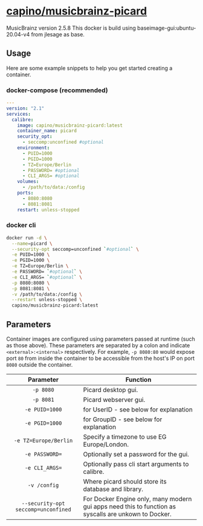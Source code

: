 # [capino/musicbrainz-picard](https://github.com/Gerben-W/musicbrainz-picard)

MusicBrainz version 2.5.8
This docker is build using baseimage-gui:ubuntu-20.04-v4 from jlesage as base.

## Usage

Here are some example snippets to help you get started creating a container.

### docker-compose (recommended)

```yaml
---
version: "2.1"
services:
  calibre:
    image: capino/musicbrainz-picard:latest
    container_name: picard
    security_opt:
      - seccomp:unconfined #optional
    environment:
      - PUID=1000
      - PGID=1000
      - TZ=Europe/Berlin
      - PASSWORD= #optional
      - CLI_ARGS= #optional
    volumes:
      - /path/to/data:/config
    ports:
      - 8080:8080
      - 8081:8081
    restart: unless-stopped
```

### docker cli

```bash
docker run -d \
  --name=picard \
  --security-opt seccomp=unconfined `#optional` \
  -e PUID=1000 \
  -e PGID=1000 \
  -e TZ=Europe/Berlin \
  -e PASSWORD= `#optional` \
  -e CLI_ARGS= `#optional` \
  -p 8080:8080 \
  -p 8081:8081 \
  -v /path/to/data:/config \
  --restart unless-stopped \
  capino/musicbrainz-picard:latest
```

## Parameters

Container images are configured using parameters passed at runtime (such as those above). These parameters are separated by a colon and indicate `<external>:<internal>` respectively. For example, `-p 8080:80` would expose port `80` from inside the container to be accessible from the host's IP on port `8080` outside the container.

| Parameter | Function |
| :----: | --- |
| `-p 8080` | Picard desktop gui. |
| `-p 8081` | Picard webserver gui. |
| `-e PUID=1000` | for UserID - see below for explanation |
| `-e PGID=1000` | for GroupID - see below for explanation |
| `-e TZ=Europe/Berlin` | Specify a timezone to use EG Europe/London. |
| `-e PASSWORD=` | Optionally set a password for the gui. |
| `-e CLI_ARGS=` | Optionally pass cli start arguments to calibre. |
| `-v /config` | Where picard should store its database and library. |
| `--security-opt seccomp=unconfined` | For Docker Engine only, many modern gui apps need this to function as syscalls are unkown to Docker. |
